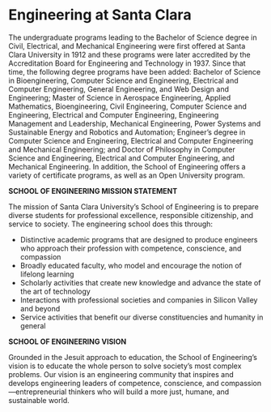 # Engineering at Santa Clara

The undergraduate programs leading to the Bachelor of Science degree in Civil, Electrical, and Mechanical Engineering were first offered at Santa Clara University in 1912 and these programs were later accredited by the Accreditation Board for Engineering and Technology in 1937. Since that time, the following degree programs have been added: Bachelor of Science in Bioengineering, Computer Science and Engineering, Electrical and Computer Engineering, General Engineering, and Web Design and Engineering; Master of Science in Aerospace Engineering, Applied Mathematics, Bioengineering, Civil Engineering, Computer Science and Engineering, Electrical and Computer Engineering, Engineering Management and Leadership, Mechanical Engineering, Power Systems and Sustainable Energy and Robotics and Automation; Engineer’s degree in Computer Science and Engineering, Electrical and Computer Engineering and Mechanical Engineering; and Doctor of Philosophy in Computer Science and Engineering, Electrical and Computer Engineering, and Mechanical Engineering. In addition, the School of Engineering offers a variety of certificate programs, as well as an Open University program.

**SCHOOL OF ENGINEERING MISSION STATEMENT**

The mission of Santa Clara University’s School of Engineering is to prepare diverse students for professional excellence, responsible citizenship, and service to society. The engineering school does this through:

* Distinctive academic programs that are designed to produce engineers who approach their profession with competence, conscience, and compassion
* Broadly educated faculty, who model and encourage the notion of lifelong learning
* Scholarly activities that create new knowledge and advance the state of the art of technology
* Interactions with professional societies and companies in Silicon Valley and beyond
* Service activities that benefit our diverse constituencies and humanity in general

**SCHOOL OF ENGINEERING VISION**

Grounded in the Jesuit approach to education, the School of Engineering’s vision is to educate the whole person to solve society’s most complex problems. Our vision is an engineering community that inspires and develops engineering leaders of competence, conscience, and compassion—entrepreneurial thinkers who will build a more just, humane, and sustainable world.

